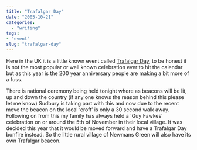 ```yaml
---
title: "Trafalgar Day"
date: "2005-10-21"
categories: 
  - "writing"
tags:
- "event"
slug: "trafalgar-day"
---
```


Here in the UK it is a little known event called [Trafalgar Day](https://en.wikipedia.org/wiki/Trafalgar_Day), to be honest it is not the most popular or well known celebration ever to hit the calendar but as this year is the 200 year anniversary people are making a bit more of a fuss.  

There is national ceremony being held tonight where as beacons will be lit, up and down the country (if any one knows the reason behind this please let me know) Sudbury is taking part with this and now due to the recent move the beacon on the local ‘croft’ is only a 30 second walk away. Following on from this my family has always held a 'Guy Fawkes’ celebration on or around the 5th of November in their local village. It was decided this year that it would be moved forward and have a Trafalgar Day bonfire instead. So the little rural village of Newmans Green will also have its own Trafalgar beacon.
